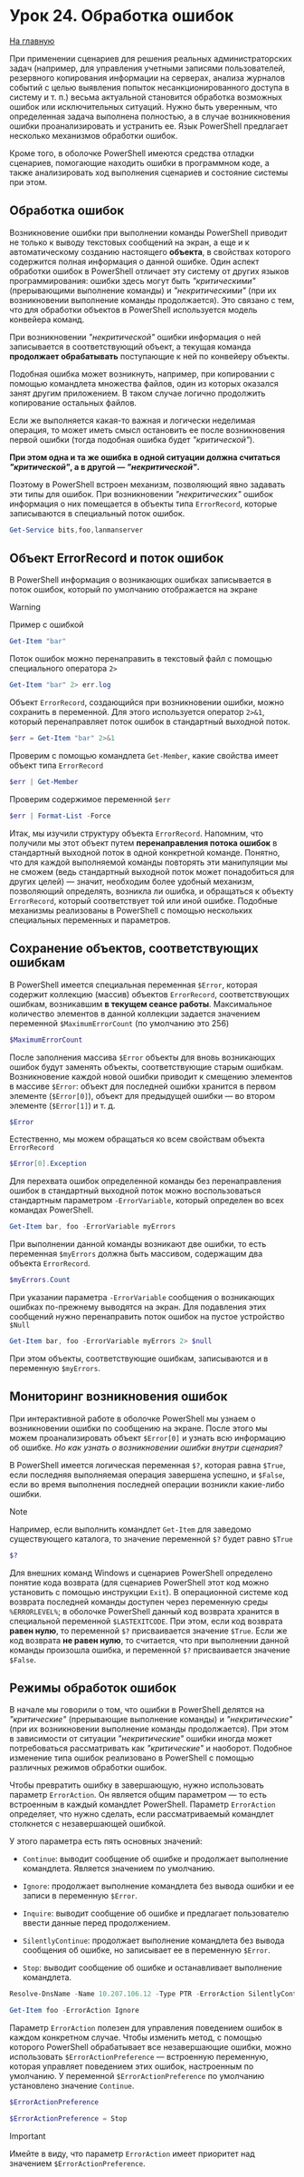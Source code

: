 # Урок 24. Обработка ошибок

[На главную](/mdk0401.github.io)

При применении сценариев для решения реальных администраторских задач (например, для управления учетными записями пользователей, резервного копирования информации на серверах, анализа журналов событий с целью выявления попыток несанкционированного доступа в систему и т. п.) весьма актуальной становится обработка возможных ошибок или исключительных ситуаций. Нужно быть уверенным, что определенная задача выполнена полностью, а в случае возникновения ошибки проанализировать и устранить ее. Язык PowerShell предлагает несколько механизмов обработки ошибок.

Кроме того, в оболочке PowerShell имеются средства отладки сценариев, помогающие находить ошибки в программном коде, а также анализировать ход выполнения сценариев и состояние системы при этом.

## Обработка ошибок
Возникновение ошибки при выполнении команды PowerShell приводит не только к выводу текстовых сообщений на экран, а еще и к автоматическому созданию настоящего **объекта**, в свойствах которого содержится полная информация о данной ошибке. Один аспект обработки ошибок в PowerShell отличает эту систему от других языков программирования: ошибки здесь могут быть *"критическими"* (прерывающими выполнение команды) и *"некритическими"* (при их возникновении выполнение команды продолжается). Это связано с тем, что для обработки объектов в PowerShell используется модель конвейера команд. 

При возникновении *"некритической"* ошибки информация о ней записывается в соответствующий объект, а текущая команда **продолжает обрабатывать** поступающие к ней по конвейеру объекты. 

Подобная ошибка может возникнуть, например, при копировании с помощью командлета множества файлов, один из которых оказался занят другим приложением. В таком случае логично продолжить копирование остальных файлов. 

Если же выполняется какая-то важная и логически неделимая операция, то может иметь смысл остановить ее после возникновения первой ошибки (тогда подобная ошибка будет *"критической"*). 

**При этом одна и та же ошибка в одной ситуации должна считаться *"критической"*, а в другой — *"некритической"*.** 

Поэтому в PowerShell встроен механизм, позволяющий явно задавать эти типы для ошибок. При возникновении *"некритических"* ошибок информация о них помещается в объекты типа `ErrorRecord`, которые записываются в специальный поток ошибок.

```powershell
Get-Service bits,foo,lanmanserver
```

## Объект ErrorRecord и поток ошибок
В PowerShell информация о возникающих ошибках записывается в поток ошибок, который по умолчанию отображается на экране

> [!WARNING]
> Пример с ошибкой

```powershell
Get-Item "bar"
```

Поток ошибок можно перенаправить в текстовый файл с помощью специального оператора `2>`

```powershell
Get-Item "bar" 2> err.log
```

Объект `ErrorRecord`, создающийся при возникновении ошибки, можно сохранить в переменной. Для этого используется оператор `2>&1`, который перенаправляет поток ошибок в стандартный выходной поток.

```powershell
$err = Get-Item "bar" 2>&1
```

Проверим с помощью командлета `Get-Member`, какие свойства имеет объект типа `ErrorRecord`

```powershell
$err | Get-Member
```

Проверим содержимое переменной `$err` 

```powershell
$err | Format-List -Force
```

Итак, мы изучили структуру объекта `ErrorRecord`. Напомним, что получили мы этот объект путем **перенаправления потока ошибок** в стандартный выходной поток в одной конкретной команде. Понятно, что для каждой выполняемой команды повторять эти манипуляции мы не сможем (ведь стандартный выходной поток может понадобиться для других целей) — значит, необходим более удобный механизм, позволяющий определять, возникла ли ошибка, и обращаться к объекту `ErrorRecord`, который соответствует той или иной ошибке. Подобные механизмы реализованы в PowerShell с помощью нескольких специальных переменных и параметров.

## Сохранение объектов, соответствующих ошибкам 
В PowerShell имеется специальная переменная `$Error`, которая содержит коллекцию (массив) объектов `ErrorRecord`, соответствующих ошибкам, возникавшим **в текущем сеансе работы**. Максимальное количество элементов в данной коллекции задается значением переменной `$MaximumErrorCount` (по умолчанию это 256)

```powershell
$MaximumErrorCount
```

После заполнения массива `$Error` объекты для вновь возникающих ошибок будут заменять объекты, соответствующие старым ошибкам. Возникновение каждой новой ошибки приводит к смещению элементов в массиве `$Error`: объект для последней ошибки хранится в первом элементе (`$Error[0]`), объект для предыдущей ошибки — во втором элементе (`$Error[1]`) и т. д.

```powershell
$Error
```

Естественно, мы можем обращаться ко всем свойствам объекта `ErrorRecord`

```powershell
$Error[0].Exception
```

Для перехвата ошибок определенной команды без перенаправления ошибок в стандартный выходной поток можно воспользоваться стандартным параметром `-ErrorVariable`, который определен во всех командах PowerShell. 

```powershell
Get-Item bar, foo -ErrorVariable myErrors
```

При выполнении данной команды возникают две ошибки, то есть переменная `$myErrors` должна быть массивом, содержащим два объекта `ErrorRecord`.

```powershell
$myErrors.Count
```

При указании параметра `-ErrorVariable` сообщения о возникающих ошибках по-прежнему выводятся на экран. Для подавления этих сообщений нужно перенаправить поток ошибок на пустое устройство `$Null`

```powershell
Get-Item bar, foo -ErrorVariable myErrors 2> $null
```

При этом объекты, соответствующие ошибкам, записываются и в переменную `$myErrors`.

## Мониторинг возникновения ошибок 
При интерактивной работе в оболочке PowerShell мы узнаем о возникновении ошибки по сообщению на экране. После этого мы можем проанализировать объект `$Error[0]` и узнать всю информацию об ошибке. *Но как узнать о возникновении ошибки внутри сценария?* 

В PowerShell имеется логическая переменная `$?`, которая равна `$True`, если последняя выполняемая операция завершена успешно, и `$False`, если во время выполнения последней операции возникли какие-либо ошибки. 

> [!NOTE]
> Например, если выполнить командлет `Get-Item` для заведомо существующего каталога, то значение переменной `$?` будет равно `$True`

```powershell
$?
```

Для внешних команд Windows и сценариев PowerShell определено понятие кода возврата (для сценариев PowerShell этот код можно установить с помощью инструкции `Exit`). В операционной системе код возврата последней команды доступен через переменную среды `%ERRORLEVEL%`; в оболочке PowerShell данный код возврата хранится в специальной переменной `$LASTEXITCODE`. При этом, если код возврата **равен нулю**, то переменной `$?` присваивается значение `$True`. Если же код возврата **не равен нулю**, то считается, что при выполнении данной команды произошла ошибка, и переменной `$?` присваивается значение `$False`.

## Режимы обработок ошибок 
В начале мы говорили о том, что ошибки в PowerShell делятся на *"критические"* (прерывающие выполнение команды) и *"некритические"* (при их возникновении выполнение команды продолжается). При этом в зависимости от ситуации *"некритические"* ошибки иногда может потребоваться рассматривать как *"критические"* и наоборот. Подобное изменение типа ошибок реализовано в PowerShell с помощью  различных режимов обработки ошибок.

Чтобы превратить ошибку в завершающую, нужно использовать параметр `ErrorAction`. Он является общим параметром — то есть встроенным в каждый командлет PowerShell. Параметр `ErrorAction` определяет, что нужно сделать, если рассматриваемый командлет столкнется с незавершающей ошибкой.

У этого параметра есть пять основных значений:

+ `Continue`: выводит сообщение об ошибке и продолжает выполнение командлета. Является значением по умолчанию.

+ `Ignore`: продолжает выполнение командлета без вывода ошибки и ее записи в переменную `$Error`.

+ `Inquire`: выводит сообщение об ошибке и предлагает пользователю ввести данные перед продолжением.

+ `SilentlyContinue`: продолжает выполнение командлета без вывода сообщения об ошибке, но записывает ее в переменную `$Error`.

+ `Stop`: выводит сообщение об ошибке и останавливает выполнение командлета.

```powershell
Resolve-DnsName -Name 10.207.106.12 -Type PTR -ErrorAction SilentlyContinue

Get-Item foo -ErrorAction Ignore
```

Параметр `ErrorAction` полезен для управления поведением ошибок в каждом конкретном случае. Чтобы изменить метод, с помощью которого PowerShell обрабатывает все незавершающие ошибки, можно использовать `$ErrorActionPreference` — встроенную переменную, которая управляет поведением этих ошибок, настроенным по умолчанию. У переменной `$ErrorActionPreference` по умолчанию установлено значение `Continue`. 

```powershell
$ErrorActionPreference

$ErrorActionPreference = Stop
```

> [!IMPORTANT]
> Имейте в виду, что параметр `ErrorAction` имеет приоритет над значением `$ErrorActionPreference`.
